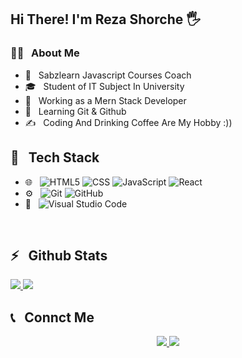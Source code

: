 <h2>Hi There! I'm Reza Shorche 🖐</h2>

<h3>👨‍💻 &nbsp; About Me</h3>

- 🤔 &nbsp; Sabzlearn Javascript Courses Coach
- 🎓 &nbsp; Student of IT Subject In University
- 💼 &nbsp; Working as a Mern Stack Developer
- 🌱 &nbsp; Learning Git & Github
- ✍️ &nbsp; Coding And Drinking Coffee Are My Hobby :))

<h2>🔧 &nbsp; Tech Stack</h2>

- 🌐 &nbsp;
  ![HTML5](https://img.shields.io/badge/-HTML5-333333?style=flat&logo=HTML5)
  ![CSS](https://img.shields.io/badge/-CSS-333333?style=flat&logo=CSS3&logoColor=1572B6)
  ![JavaScript](https://img.shields.io/badge/-JavaScript-333333?style=flat&logo=javascript)
  ![React](https://img.shields.io/badge/-React-333333?style=flat&logo=react)
- ⚙️ &nbsp;
  ![Git](https://img.shields.io/badge/-Git-333333?style=flat&logo=git)
  ![GitHub](https://img.shields.io/badge/-GitHub-333333?style=flat&logo=github)
- 🔧 &nbsp;
  ![Visual Studio Code](https://img.shields.io/badge/-Visual%20Studio%20Code-333333?style=flat&logo=visual-studio-code&logoColor=007ACC)

<br />

<h2>⚡️ &nbsp; Github Stats</h2>

<a href="https://github.com/sabzlearn-ir">
  <img src="https://github-readme-stats.vercel.app/api?username=rshorche&show_icons=true&theme=radical" />
  <img src="https://github-readme-stats.vercel.app/api/top-langs/?username=rshorche" />
</a>

<h2>📞 &nbsp; Connct Me </h2>

<p align="center">
  <a href="https://instagram.com/rshorche/">
    <img src="https://img.shields.io/badge/Instagram-@rshorche-red?style=flat&logo=instagram" />
  </a>
  <a href="https://t.me/rshorche/">
    <img src="https://img.shields.io/badge/Telegram-@rshorche-blue?style=flat&logo=telegram" />
  </a>
</p>


